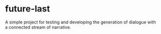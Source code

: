 # future-last
A simple project for testing and developing the generation of dialogue with a connected stream of narrative.
